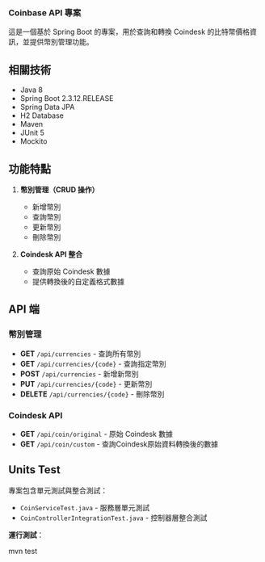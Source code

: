 ### Coinbase API 專案

這是一個基於 Spring Boot 的專案，用於查詢和轉換 Coindesk 的比特幣價格資訊，並提供幣別管理功能。

## 相關技術

- Java 8
- Spring Boot 2.3.12.RELEASE
- Spring Data JPA
- H2 Database
- Maven
- JUnit 5
- Mockito

## 功能特點

1. **幣別管理（CRUD 操作）**
   - 新增幣別
   - 查詢幣別
   - 更新幣別
   - 刪除幣別

2. **Coindesk API 整合**
   - 查詢原始 Coindesk 數據
   - 提供轉換後的自定義格式數據

## API 端

### 幣別管理

- **GET** `/api/currencies` - 查詢所有幣別
- **GET** `/api/currencies/{code}` - 查詢指定幣別
- **POST** `/api/currencies` - 新增新幣別
- **PUT** `/api/currencies/{code}` - 更新幣別
- **DELETE** `/api/currencies/{code}` - 刪除幣別

### Coindesk API

- **GET** `/api/coin/original` - 原始 Coindesk 數據
- **GET** `/api/coin/custom` - 查詢Coindesk原始資料轉換後的數據

## Units Test

專案包含單元測試與整合測試：

- `CoinServiceTest.java` - 服務層單元測試
- `CoinControllerIntegrationTest.java` - 控制器層整合測試

**運行測試**：

mvn test
